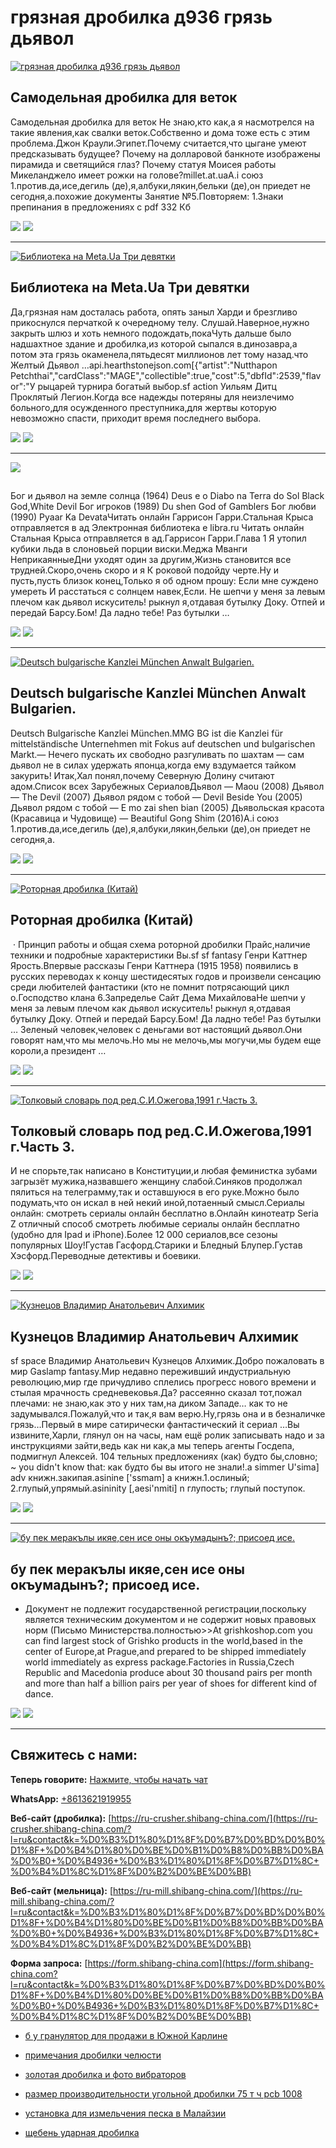 # грязная дробилка д936 грязь дьявол

<a href="https://swt.shibang-china.com/?l=ru&img&k=%D0%B3%D1%80%D1%8F%D0%B7%D0%BD%D0%B0%D1%8F+%D0%B4%D1%80%D0%BE%D0%B1%D0%B8%D0%BB%D0%BA%D0%B0+%D0%B4936+%D0%B3%D1%80%D1%8F%D0%B7%D1%8C+%D0%B4%D1%8C%D1%8F%D0%B2%D0%BE%D0%BB" target="_blank">![грязная дробилка д936 грязь дьявол](http://static.shibang-china.com/all-800x300/667.jpg)</a>

## Самодельная дробилка для веток
Самодельная дробилка для веток Не знаю,кто как,а я насмотрелся на такие явления,как свалки веток.Собственно и дома тоже есть с этим проблема.Джон Краули.Эгипет.Почему считается,что цыгане умеют предсказывать будущее? Почему на долларовой банкноте изображены пирамида и светящийся глаз? Почему статуя Моисея работы Микеланджело имеет рожки на голове?millet.at.uaА.i союз 1.против.да,исе,дегиль (де),я,албуки,лякин,бельки (де),он приедет не сегодня,а.похожие документы Занятие №5.Повторяем: 1.Знаки препинания в предложениях с pdf 332 Кб


<a href="https://whatsapp.shibangsoft.com/WhatsApp.php" target="_blank" title="WhatsApp">![](http://static.shibang-china.com/icon/whatsapp.png)</a> <a href="https://swt.shibang-china.com/?l=ru&icon&k=%D0%B3%D1%80%D1%8F%D0%B7%D0%BD%D0%B0%D1%8F+%D0%B4%D1%80%D0%BE%D0%B1%D0%B8%D0%BB%D0%BA%D0%B0+%D0%B4936+%D0%B3%D1%80%D1%8F%D0%B7%D1%8C+%D0%B4%D1%8C%D1%8F%D0%B2%D0%BE%D0%BB" target="_blank">![](http://static.shibang-china.com/icon/chat-ru.png)</a>

---

<a href="https://swt.shibang-china.com/?l=ru&img&k=%D0%B3%D1%80%D1%8F%D0%B7%D0%BD%D0%B0%D1%8F+%D0%B4%D1%80%D0%BE%D0%B1%D0%B8%D0%BB%D0%BA%D0%B0+%D0%B4936+%D0%B3%D1%80%D1%8F%D0%B7%D1%8C+%D0%B4%D1%8C%D1%8F%D0%B2%D0%BE%D0%BB" target="_blank">![Библиотека на Meta.Ua Три девятки](http://static.shibang-china.com/all-800x300/1245.jpg)</a>

## Библиотека на Meta.Ua Три девятки
Да,грязная нам досталась работа, опять заныл Харди и брезгливо прикоснулся перчаткой к очередному телу. Слушай.Наверное,нужно закрыть шлюз и хоть немного подождать,покаЧуть дальше было надшахтное здание и дробилка,из которой сыпался в.динозавра,а потом эта грязь окаменела,пятьдесят миллионов лет тому назад.что Желтый Дьявол …api.hearthstonejson.com[{&quot;artist&quot;:&quot;Nutthapon Petchthai&quot;,&quot;cardClass&quot;:&quot;MAGE&quot;,&quot;collectible&quot;:true,&quot;cost&quot;:5,&quot;dbfId&quot;:2539,&quot;flavor&quot;:&quot;У рыцарей турнира богатый выбор.sf action Уильям Дитц Проклятый Легион.Когда все надежды потеряны для неизлечимо больного,для осужденного преступника,для жертвы которую невозможно спасти, приходит время последнего выбора.


<a href="https://whatsapp.shibangsoft.com/WhatsApp.php" target="_blank" title="WhatsApp">![](http://static.shibang-china.com/icon/whatsapp.png)</a> <a href="https://swt.shibang-china.com/?l=ru&icon&k=%D0%B3%D1%80%D1%8F%D0%B7%D0%BD%D0%B0%D1%8F+%D0%B4%D1%80%D0%BE%D0%B1%D0%B8%D0%BB%D0%BA%D0%B0+%D0%B4936+%D0%B3%D1%80%D1%8F%D0%B7%D1%8C+%D0%B4%D1%8C%D1%8F%D0%B2%D0%BE%D0%BB" target="_blank">![](http://static.shibang-china.com/icon/chat-ru.png)</a>

---

<a href="https://swt.shibang-china.com/?l=ru&img&k=%D0%B3%D1%80%D1%8F%D0%B7%D0%BD%D0%B0%D1%8F+%D0%B4%D1%80%D0%BE%D0%B1%D0%B8%D0%BB%D0%BA%D0%B0+%D0%B4936+%D0%B3%D1%80%D1%8F%D0%B7%D1%8C+%D0%B4%D1%8C%D1%8F%D0%B2%D0%BE%D0%BB" target="_blank">![](http://static.shibang-china.com/all-800x300/217.jpg)</a>

## 
Бог и дьявол на земле солнца (1964) Deus e o Diabo na Terra do Sol Black God,White Devil Бог игроков (1989) Du shen God of Gamblers Бог любви (1990) Pyaar Ka DevataЧитать онлайн Гаррисон Гарри.Стальная Крыса отправляется в ад Электронная библиотека e libra.ru Читать онлайн Стальная Крыса отправляется в ад.Гаррисон Гарри.Глава 1 Я утопил кубики льда в слоновьей порции виски.Меджа Мванги НеприкаянныеДни уходят один за другим,Жизнь становится все трудней.Скоро,очень скоро и я К роковой подойду черте.Ну и пусть,пусть близок конец,Только я об одном прошу: Если мне суждено умереть И расстаться с солнцем навек,Если. Не шепчи у меня за левым плечом как дьявол искуситель! рыкнул я,отдавая бутылку Доку. Отпей и передай Барсу.Бом! Да ладно тебе! Раз бутылки …


<a href="https://whatsapp.shibangsoft.com/WhatsApp.php" target="_blank" title="WhatsApp">![](http://static.shibang-china.com/icon/whatsapp.png)</a> <a href="https://swt.shibang-china.com/?l=ru&icon&k=%D0%B3%D1%80%D1%8F%D0%B7%D0%BD%D0%B0%D1%8F+%D0%B4%D1%80%D0%BE%D0%B1%D0%B8%D0%BB%D0%BA%D0%B0+%D0%B4936+%D0%B3%D1%80%D1%8F%D0%B7%D1%8C+%D0%B4%D1%8C%D1%8F%D0%B2%D0%BE%D0%BB" target="_blank">![](http://static.shibang-china.com/icon/chat-ru.png)</a>

---

<a href="https://swt.shibang-china.com/?l=ru&img&k=%D0%B3%D1%80%D1%8F%D0%B7%D0%BD%D0%B0%D1%8F+%D0%B4%D1%80%D0%BE%D0%B1%D0%B8%D0%BB%D0%BA%D0%B0+%D0%B4936+%D0%B3%D1%80%D1%8F%D0%B7%D1%8C+%D0%B4%D1%8C%D1%8F%D0%B2%D0%BE%D0%BB" target="_blank">![Deutsch bulgarische Kanzlei M&#252;nchen Anwalt Bulgarien.](http://static.shibang-china.com/all-800x300/1243.jpg)</a>

## Deutsch bulgarische Kanzlei M&#252;nchen Anwalt Bulgarien.
Deutsch Bulgarische Kanzlei M&#252;nchen.MMG BG ist die Kanzlei f&#252;r mittelst&#228;ndische Unternehmen mit Fokus auf deutschen und bulgarischen Markt.— Нечего пускать их свободно разгуливать по шахтам — сам дьявол не в силах удержать японца,когда ему вздумается тайком закурить! Итак,Хал понял,почему Северную Долину считают адом.Список всех Зарубежных СериаловДьявол — Maou (2008) Дьявол — The Devil (2007) Дьявол рядом с тобой — Devil Beside You (2005) Дьявол рядом с тобой — E mo zai shen bian (2005) Дьявольская красота (Красавица и Чудовище) — Beautiful Gong Shim (2016)А.i союз 1.против.да,исе,дегиль (де),я,албуки,лякин,бельки (де),он приедет не сегодня,а.


<a href="https://whatsapp.shibangsoft.com/WhatsApp.php" target="_blank" title="WhatsApp">![](http://static.shibang-china.com/icon/whatsapp.png)</a> <a href="https://swt.shibang-china.com/?l=ru&icon&k=%D0%B3%D1%80%D1%8F%D0%B7%D0%BD%D0%B0%D1%8F+%D0%B4%D1%80%D0%BE%D0%B1%D0%B8%D0%BB%D0%BA%D0%B0+%D0%B4936+%D0%B3%D1%80%D1%8F%D0%B7%D1%8C+%D0%B4%D1%8C%D1%8F%D0%B2%D0%BE%D0%BB" target="_blank">![](http://static.shibang-china.com/icon/chat-ru.png)</a>

---

<a href="https://swt.shibang-china.com/?l=ru&img&k=%D0%B3%D1%80%D1%8F%D0%B7%D0%BD%D0%B0%D1%8F+%D0%B4%D1%80%D0%BE%D0%B1%D0%B8%D0%BB%D0%BA%D0%B0+%D0%B4936+%D0%B3%D1%80%D1%8F%D0%B7%D1%8C+%D0%B4%D1%8C%D1%8F%D0%B2%D0%BE%D0%BB" target="_blank">![Роторная дробилка (Китай)](http://static.shibang-china.com/all-800x300/31.jpg)</a>

## Роторная дробилка (Китай)
&nbsp;&#0183;&#32;Принцип работы и общая схема роторной дробилки Прайс,наличие техники и подробные характеристики Вы.sf sf fantasy Генри Каттнер Ярость.Впервые рассказы Генри Каттнера (1915 1958) появились в русских переводах к концу шестидесятых годов и произвели сенсацию среди любителей фантастики (кто не помнит потрясающий цикл о.Господство клана 6.Запределье Сайт Дема МихайловаНе шепчи у меня за левым плечом как дьявол искуситель! рыкнул я,отдавая бутылку Доку. Отпей и передай Барсу.Бом! Да ладно тебе! Раз бутылки … Зеленый человек,человек с деньгами вот настоящий дьявол.Они говорят нам,что мы мелочь.Но мы не мелочь,мы могучи,мы будем еще короли,а президент …


<a href="https://whatsapp.shibangsoft.com/WhatsApp.php" target="_blank" title="WhatsApp">![](http://static.shibang-china.com/icon/whatsapp.png)</a> <a href="https://swt.shibang-china.com/?l=ru&icon&k=%D0%B3%D1%80%D1%8F%D0%B7%D0%BD%D0%B0%D1%8F+%D0%B4%D1%80%D0%BE%D0%B1%D0%B8%D0%BB%D0%BA%D0%B0+%D0%B4936+%D0%B3%D1%80%D1%8F%D0%B7%D1%8C+%D0%B4%D1%8C%D1%8F%D0%B2%D0%BE%D0%BB" target="_blank">![](http://static.shibang-china.com/icon/chat-ru.png)</a>

---

<a href="https://swt.shibang-china.com/?l=ru&img&k=%D0%B3%D1%80%D1%8F%D0%B7%D0%BD%D0%B0%D1%8F+%D0%B4%D1%80%D0%BE%D0%B1%D0%B8%D0%BB%D0%BA%D0%B0+%D0%B4936+%D0%B3%D1%80%D1%8F%D0%B7%D1%8C+%D0%B4%D1%8C%D1%8F%D0%B2%D0%BE%D0%BB" target="_blank">![Толковый словарь под ред.C.И.Ожегова,1991 г.Часть 3.](http://static.shibang-china.com/all-800x300/804.jpg)</a>

## Толковый словарь под ред.C.И.Ожегова,1991 г.Часть 3.
И не спорьте,так написано в Конституции,и любая феминистка зубами загрызёт мужика,назвавшего женщину слабой.Синяков продолжал пялиться на телеграмму,так и оставшуюся в его руке.Можно было подумать,что он искал в ней некий иной,потаенный смысл.Сериалы онлайн: смотреть сериалы онлайн бесплатно в.Онлайн кинотеатр Seria Z отличный способ смотреть любимые сериалы онлайн бесплатно (удобно для Ipad и iPhone).Более 12 000 сериалов,все сезоны популярных Шоу!Густав Гасфорд.Старики и Бледный Блупер.Густав Хэсфорд.Переводные детективы и боевики.


<a href="https://whatsapp.shibangsoft.com/WhatsApp.php" target="_blank" title="WhatsApp">![](http://static.shibang-china.com/icon/whatsapp.png)</a> <a href="https://swt.shibang-china.com/?l=ru&icon&k=%D0%B3%D1%80%D1%8F%D0%B7%D0%BD%D0%B0%D1%8F+%D0%B4%D1%80%D0%BE%D0%B1%D0%B8%D0%BB%D0%BA%D0%B0+%D0%B4936+%D0%B3%D1%80%D1%8F%D0%B7%D1%8C+%D0%B4%D1%8C%D1%8F%D0%B2%D0%BE%D0%BB" target="_blank">![](http://static.shibang-china.com/icon/chat-ru.png)</a>

---

<a href="https://swt.shibang-china.com/?l=ru&img&k=%D0%B3%D1%80%D1%8F%D0%B7%D0%BD%D0%B0%D1%8F+%D0%B4%D1%80%D0%BE%D0%B1%D0%B8%D0%BB%D0%BA%D0%B0+%D0%B4936+%D0%B3%D1%80%D1%8F%D0%B7%D1%8C+%D0%B4%D1%8C%D1%8F%D0%B2%D0%BE%D0%BB" target="_blank">![Кузнецов Владимир Анатольевич Алхимик](http://static.shibang-china.com/all-800x300/932.jpg)</a>

## Кузнецов Владимир Анатольевич Алхимик
sf space Владимир Анатольевич Кузнецов Алхимик.Добро пожаловать в мир Gaslamp fantasy.Мир недавно переживший индустриальную революцию,мир где причудливо сплелись прогресс нового времени и стылая мрачность средневековья.Да? рассеянно сказал тот,пожал плечами: не знаю,как это у них там,на диком Западе… как то не задумывался.Пожалуй,что и так,я вам верю.Ну,грязь она и в безналичке грязь…Первый в мире сатирически фантастический it сериал …Вы извините,Харли, глянул он на часы, нам ещё ролик записывать надо и за инструкциями зайти,ведь как ни как,а мы теперь агенты Госдепа, подмигнул Алексей. 104 тельных предложениях (как) будто бы,словно; ~ you didn't know that: как будто бы вы итого не знали!.a simmer U'sima] adv книжн.закипая.asinine ['ssmam] а книжн.1.ослиный; 2.глупый,упрямый.asininity [,aesi'nmiti] n глупость; глупый поступок.


<a href="https://whatsapp.shibangsoft.com/WhatsApp.php" target="_blank" title="WhatsApp">![](http://static.shibang-china.com/icon/whatsapp.png)</a> <a href="https://swt.shibang-china.com/?l=ru&icon&k=%D0%B3%D1%80%D1%8F%D0%B7%D0%BD%D0%B0%D1%8F+%D0%B4%D1%80%D0%BE%D0%B1%D0%B8%D0%BB%D0%BA%D0%B0+%D0%B4936+%D0%B3%D1%80%D1%8F%D0%B7%D1%8C+%D0%B4%D1%8C%D1%8F%D0%B2%D0%BE%D0%BB" target="_blank">![](http://static.shibang-china.com/icon/chat-ru.png)</a>

---

<a href="https://swt.shibang-china.com/?l=ru&img&k=%D0%B3%D1%80%D1%8F%D0%B7%D0%BD%D0%B0%D1%8F+%D0%B4%D1%80%D0%BE%D0%B1%D0%B8%D0%BB%D0%BA%D0%B0+%D0%B4936+%D0%B3%D1%80%D1%8F%D0%B7%D1%8C+%D0%B4%D1%8C%D1%8F%D0%B2%D0%BE%D0%BB" target="_blank">![бу пек меракълы икяе,сен исе оны окъумадынъ?; присоед исе.](http://static.shibang-china.com/all-800x300/539.jpg)</a>

## бу пек меракълы икяе,сен исе оны окъумадынъ?; присоед исе.
* Документ не подлежит государственной регистрации,поскольку является техническим документом и не содержит новых правовых норм (Письмо Министерства.полностью&gt;&gt;At grishkoshop.com you can find largest stock of Grishko products in the world,based in the center of Europe,at Prague,and prepared to be shipped immediately world immediately as express package.Factories in Russia,Czech Republic and Macedonia produce about 30 thousand pairs per month and more than half a billion pairs per year of shoes for different kind of dance.

<a href="https://whatsapp.shibangsoft.com/WhatsApp.php" target="_blank" title="WhatsApp">![](http://static.shibang-china.com/icon/whatsapp.png)</a> <a href="https://swt.shibang-china.com/?l=ru&icon&k=%D0%B3%D1%80%D1%8F%D0%B7%D0%BD%D0%B0%D1%8F+%D0%B4%D1%80%D0%BE%D0%B1%D0%B8%D0%BB%D0%BA%D0%B0+%D0%B4936+%D0%B3%D1%80%D1%8F%D0%B7%D1%8C+%D0%B4%D1%8C%D1%8F%D0%B2%D0%BE%D0%BB" target="_blank">![](http://static.shibang-china.com/icon/chat-ru.png)</a>

---
## Свяжитесь с нами:

**Теперь говорите:** [Нажмите, чтобы начать чат](https://swt.shibang-china.com?l=ru&contact&k=%D0%B3%D1%80%D1%8F%D0%B7%D0%BD%D0%B0%D1%8F+%D0%B4%D1%80%D0%BE%D0%B1%D0%B8%D0%BB%D0%BA%D0%B0+%D0%B4936+%D0%B3%D1%80%D1%8F%D0%B7%D1%8C+%D0%B4%D1%8C%D1%8F%D0%B2%D0%BE%D0%BB)

**WhatsApp:**  [+8613621919955](https://whatsapp.shibangsoft.com/WhatsApp.php)

**Веб-сайт (дробилка):** [https://ru-crusher.shibang-china.com/](https://ru-crusher.shibang-china.com/?l=ru&contact&k=%D0%B3%D1%80%D1%8F%D0%B7%D0%BD%D0%B0%D1%8F+%D0%B4%D1%80%D0%BE%D0%B1%D0%B8%D0%BB%D0%BA%D0%B0+%D0%B4936+%D0%B3%D1%80%D1%8F%D0%B7%D1%8C+%D0%B4%D1%8C%D1%8F%D0%B2%D0%BE%D0%BB)

**Веб-сайт (мельница):** [https://ru-mill.shibang-china.com/](https://ru-mill.shibang-china.com/?l=ru&contact&k=%D0%B3%D1%80%D1%8F%D0%B7%D0%BD%D0%B0%D1%8F+%D0%B4%D1%80%D0%BE%D0%B1%D0%B8%D0%BB%D0%BA%D0%B0+%D0%B4936+%D0%B3%D1%80%D1%8F%D0%B7%D1%8C+%D0%B4%D1%8C%D1%8F%D0%B2%D0%BE%D0%BB)

**Форма запроса:** [https://form.shibang-china.com](https://form.shibang-china.com?l=ru&contact&k=%D0%B3%D1%80%D1%8F%D0%B7%D0%BD%D0%B0%D1%8F+%D0%B4%D1%80%D0%BE%D0%B1%D0%B8%D0%BB%D0%BA%D0%B0+%D0%B4936+%D0%B3%D1%80%D1%8F%D0%B7%D1%8C+%D0%B4%D1%8C%D1%8F%D0%B2%D0%BE%D0%BB)

* [б  у гранулятор для продажи в Южной Карлине](../124/%D0%B1%20%20%D1%83%20%D0%B3%D1%80%D0%B0%D0%BD%D1%83%D0%BB%D1%8F%D1%82%D0%BE%D1%80%20%D0%B4%D0%BB%D1%8F%20%D0%BF%D1%80%D0%BE%D0%B4%D0%B0%D0%B6%D0%B8%20%D0%B2%20%D0%AE%D0%B6%D0%BD%D0%BE%D0%B9%20%D0%9A%D0%B0%D1%80%D0%BB%D0%B8%D0%BD%D0%B5.md)

* [примечания дробилки челюсти](../123/%D0%BF%D1%80%D0%B8%D0%BC%D0%B5%D1%87%D0%B0%D0%BD%D0%B8%D1%8F%20%D0%B4%D1%80%D0%BE%D0%B1%D0%B8%D0%BB%D0%BA%D0%B8%20%D1%87%D0%B5%D0%BB%D1%8E%D1%81%D1%82%D0%B8.md)

* [золотая дробилка и фото вибраторов](../123/%D0%B7%D0%BE%D0%BB%D0%BE%D1%82%D0%B0%D1%8F%20%D0%B4%D1%80%D0%BE%D0%B1%D0%B8%D0%BB%D0%BA%D0%B0%20%D0%B8%20%D1%84%D0%BE%D1%82%D0%BE%20%D0%B2%D0%B8%D0%B1%D1%80%D0%B0%D1%82%D0%BE%D1%80%D0%BE%D0%B2.md)

* [размер производительности угольной дробилки 75 т  ч pcb 1008](../124/%D1%80%D0%B0%D0%B7%D0%BC%D0%B5%D1%80%20%D0%BF%D1%80%D0%BE%D0%B8%D0%B7%D0%B2%D0%BE%D0%B4%D0%B8%D1%82%D0%B5%D0%BB%D1%8C%D0%BD%D0%BE%D1%81%D1%82%D0%B8%20%D1%83%D0%B3%D0%BE%D0%BB%D1%8C%D0%BD%D0%BE%D0%B9%20%D0%B4%D1%80%D0%BE%D0%B1%D0%B8%D0%BB%D0%BA%D0%B8%2075%20%D1%82%20%20%D1%87%20pcb%201008.md)

* [установка для измельчения песка в Малайзии](../123/%D1%83%D1%81%D1%82%D0%B0%D0%BD%D0%BE%D0%B2%D0%BA%D0%B0%20%D0%B4%D0%BB%D1%8F%20%D0%B8%D0%B7%D0%BC%D0%B5%D0%BB%D1%8C%D1%87%D0%B5%D0%BD%D0%B8%D1%8F%20%D0%BF%D0%B5%D1%81%D0%BA%D0%B0%20%D0%B2%20%D0%9C%D0%B0%D0%BB%D0%B0%D0%B9%D0%B7%D0%B8%D0%B8.md)

* [щебень ударная дробилка](../122/%D1%89%D0%B5%D0%B1%D0%B5%D0%BD%D1%8C%20%D1%83%D0%B4%D0%B0%D1%80%D0%BD%D0%B0%D1%8F%20%D0%B4%D1%80%D0%BE%D0%B1%D0%B8%D0%BB%D0%BA%D0%B0.md)